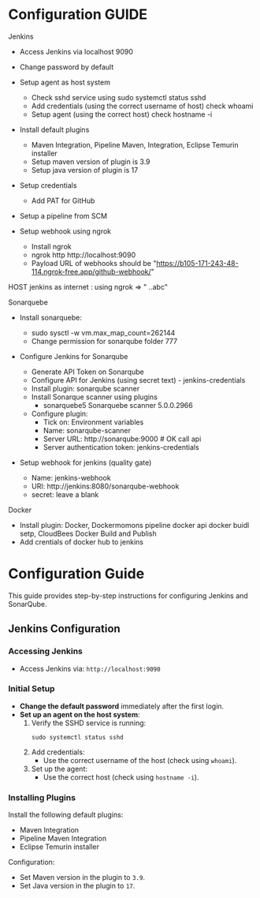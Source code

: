 # Configuration GUIDE

Jenkins
  - Access Jenkins via localhost 9090
  - Change password by default
  - Setup agent as host system
    - Check sshd service using sudo systemctl status sshd
    - Add credentials (using the correct username of host) check whoami
    - Setup agent (using the correct host) check hostname -i

  - Install default plugins
    - Maven Integration, Pipeline Maven, Integration, Eclipse Temurin installer
    - Setup maven version of plugin is 3.9
    - Setup java version of plugin is 17
  - Setup credentials
    - Add PAT for GitHub
  - Setup a pipeline from SCM

  - Setup webhook using ngrok
    - Install ngrok
    - ngrok http http://localhost:9090
    - Payload URL of webhooks should be "https://b105-171-243-48-114.ngrok-free.app/github-webhook/"

HOST jenkins as internet : using ngrok => " ..abc"

Sonarquebe
  - Install sonarquebe:
    - sudo sysctl -w vm.max_map_count=262144
    - Change permission for sonarqube folder 777

  - Configure Jenkins for Sonarqube
    - Generate API Token on Sonarqube
    - Configure API for Jenkins (using secret text) - jenkins-credentials
    - Install plugin: sonarqube scanner
    - Install Sonarque scanner using plugins
      -  sonarquebe5 Sonarquebe scanner 5.0.0.2966
    - Configure plugin:
      - Tick on: Environment variables
      - Name: sonarqube-scanner
      - Server URL: http://sonarqube:9000 # OK call api
      - Server authentication token: jenkins-credentials
  - Setup webhook for jenkins (quality gate)
    - Name: jenkins-webhook
    - URl: http://jenkins:8080/sonarqube-webhook
    - secret: leave a blank

Docker
  - Install plugin: Docker, Dockermomons pipeline docker api docker buidl setp, CloudBees Docker Build and Publish
  - Add crentials of docker hub to jenkins







# Configuration Guide

This guide provides step-by-step instructions for configuring Jenkins and SonarQube.

## Jenkins Configuration

### Accessing Jenkins

- Access Jenkins via: `http://localhost:9090`

### Initial Setup

- **Change the default password** immediately after the first login.
- **Set up an agent on the host system**:
  1. Verify the SSHD service is running:
     ```shell
     sudo systemctl status sshd
     ```
  2. Add credentials:
     - Use the correct username of the host (check using `whoami`).
  3. Set up the agent:
     - Use the correct host (check using `hostname -i`).

### Installing Plugins

Install the following default plugins:

- Maven Integration
- Pipeline Maven Integration
- Eclipse Temurin installer

Configuration:

- Set Maven version in the plugin to `3.9`.
- Set Java version in the plugin to `17`.
